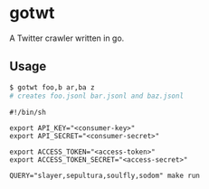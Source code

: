 
# gotwt

A Twitter crawler written in go.

## Usage

```sh
$ gotwt foo,b ar,ba z
# creates foo.jsonl bar.jsonl and baz.jsonl
```

```
#!/bin/sh

export API_KEY="<consumer-key>"
export API_SECRET="<consumer-secret>"

export ACCESS_TOKEN="<access-token>"
export ACCESS_TOKEN_SECRET="<access-secret>"

QUERY="slayer,sepultura,soulfly,sodom" make run
```
